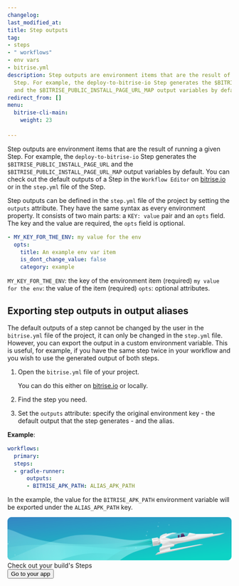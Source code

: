 ```yaml
---
changelog:
last_modified_at:
title: Step outputs
tag:
- steps
- " workflows"
- env vars
- bitrise.yml
description: Step outputs are environment items that are the result of running a given
  Step. For example, the deploy-to-bitrise-io Step generates the $BITRISE_PUBLIC_INSTALL_PAGE_URL
  and the $BITRISE_PUBLIC_INSTALL_PAGE_URL_MAP output variables by default.
redirect_from: []
menu:
  bitrise-cli-main:
    weight: 23

---
```

Step outputs are environment items that are the result of running a given Step. For example, the `deploy-to-bitrise-io` Step generates the `$BITRISE_PUBLIC_INSTALL_PAGE_URL` and the `$BITRISE_PUBLIC_INSTALL_PAGE_URL_MAP` output variables by default. You can check out the default outputs of a Step in the `Workflow Editor` on [bitrise.io](https://www.bitrise.io) or in the `step.yml` file of the Step.

Step outputs can be defined in the `step.yml` file of the project by setting the `outputs` attribute. They have the same syntax as every environment property. It consists of two main parts: a `KEY: value` pair and an `opts` field. The key and the value are required, the `opts` field is optional.

``` yaml
- MY_KEY_FOR_THE_ENV: my value for the env
  opts:
    title: An example env var item
    is_dont_change_value: false
    category: example
```

`MY_KEY_FOR_THE_ENV`: the key of the environment item (required)
`my value for the env`: the value of the item (required)
`opts`: optional attributes.

## Exporting step outputs in output aliases

The default outputs of a step cannot be changed by the user in the `bitrise.yml` file of the project, it can only be changed in the `step.yml` file. However, you can export the output in a custom environment variable. This is useful, for example, if you have the same step twice in your workflow and you wish to use the generated output of both steps.

1. Open the `bitrise.yml` file of your project.

   You can do this either on [bitrise.io](https://www.bitrise.io) or locally.
2. Find the step you need.
3. Set the `outputs` attribute: specify the original environment key - the default output that the step generates - and the alias.

**Example**:

``` yaml
workflows:
  primary:
  steps:
  - gradle-runner:
      outputs:
      - BITRISE_APK_PATH: ALIAS_APK_PATH
```

In the example, the value for the `BITRISE_APK_PATH` environment variable will be exported under the `ALIAS_APK_PATH` key.

<div class="banner">
	<img src="/assets/images/banner-bg-888x170.png" style="border: none;">
	<div class="deploy-text">Check out your build's Steps</div>
	<a target="_blank" href="https://app.bitrise.io/dashboard/builds"><button class="button">Go to your app</button></a>
</div>